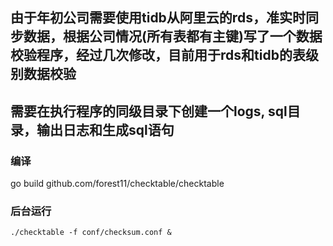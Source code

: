## 由于年初公司需要使用tidb从阿里云的rds，准实时同步数据，根据公司情况(所有表都有主键)写了一个数据校验程序，经过几次修改，目前用于rds和tidb的表级别数据校验
## 需要在执行程序的同级目录下创建一个logs, sql目录，输出日志和生成sql语句

### 编译
go build github.com/forest11/checktable/checktable

### 后台运行
```
./checktable -f conf/checksum.conf &
```
